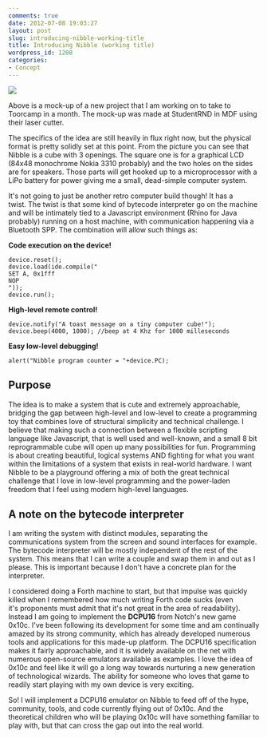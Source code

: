 ```yaml
---
comments: true
date: 2012-07-08 19:03:27
layout: post
slug: introducing-nibble-working-title
title: Introducing Nibble (working title)
wordpress_id: 1208
categories:
- Concept
---
```


[![](http://www.hackniac.com/blog/wp-content/uploads/2012/07/mockup_edit-1024x531.jpg)](http://www.hackniac.com/blog/wp-content/uploads/2012/07/mockup_edit.jpg)

Above is a mock-up of a new project that I am working on to take to Toorcamp in a month. The mock-up was made at StudentRND in MDF using their laser cutter.

<!--more-->

The specifics of the idea are still heavily in flux right now, but the physical format is pretty solidly set at this point. From the picture you can see that Nibble is a cube with 3 openings. The square one is for a graphical LCD (84x48 monochrome Nokia 3310 probably) and the two holes on the sides are for speakers. Those parts will get hooked up to a microprocessor with a LiPo battery for power giving me a small, dead-simple computer system.

It's not going to just be another retro computer build though! It has a twist. The twist is that some kind of bytecode interpreter go on the machine and will be intimately tied to a Javascript environment (Rhino for Java probably) running on a host machine, with communication happening via a Bluetooth SPP. The combination will allow such things as:

**Code execution on the device!**

	device.reset();
	device.load(ide.compile("
	SET A, 0x1fff
	NOP
	"));
	device.run();

**High-level remote control!**

	device.notify("A toast message on a tiny computer cube!");
	device.beep(4000, 1000); //beep at 4 Khz for 1000 milleseconds

**Easy low-level debugging!**

	alert("Nibble program counter = "+device.PC);


Purpose
-------

The idea is to make a system that is cute and extremely approachable, bridging the gap between high-level and low-level to create a programming toy that combines love of structural simplicity and technical challenge. I believe that making such a connection between a flexible scripting language like Javascript, that is well used and well-known, and a small 8 bit reprogrammable cube will open up many possibilities for fun. Programming is about creating beautiful, logical systems AND fighting for what you want within the limitations of a system that exists in real-world hardware. I want Nibble to be a playground offering a mix of both the great technical challenge that I love in low-level programming and the power-laden freedom that I feel using modern high-level languages.


A note on the bytecode interpreter
----------------------------------

I am writing the system with distinct modules, separating the communications system from the screen and sound interfaces for example. The bytecode interpreter will be mostly independent of the rest of the system. This means that I can write a couple and swap them in and out as I please. This is important because I don't have a concrete plan for the interpreter.

I considered doing a Forth machine to start, but that impulse was quickly killed when I remembered how much writing Forth code sucks (even it's proponents must admit that it's not great in the area of readability). Instead I am going to implement the **DCPU16** from Notch's new game 0x10c. I've been following its development for some time and am continually amazed by its strong community, which has already developed numerous tools and applications for this made-up platform. The DCPU16 specification makes it fairly approachable, and it is widely available on the net with numerous open-source emulators available as examples. I love the idea of 0x10c and feel like it will go a long way towards nurturing a new generation of technological wizards. The ability for someone who loves that game to readily start playing with my own device is very exciting.

So! I will implement a DCPU16 emulator on Nibble to feed off of the hype, community, tools, and code currently flying out of 0x10c. And the theoretical children who will be playing 0x10c will have something familiar to play with, but that can cross the gap out into the real world.
